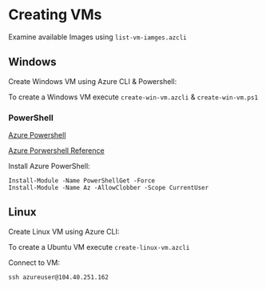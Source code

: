 # Creating VMs

Examine available Images using `list-vm-iamges.azcli`

## Windows

Create Windows VM using Azure CLI & Powershell:

To create a Windows VM execute `create-win-vm.azcli` & `create-win-vm.ps1`

### PowerShell

[Azure Powershell](https://docs.microsoft.com/en-us/powershell/azure/?view=azps-3.3.0)

[Azure Porwershell Reference](https://docs.microsoft.com/en-us/powershell/module/?view=azps-2.8.0)

Install Azure PowerShell:

```
Install-Module -Name PowerShellGet -Force
Install-Module -Name Az -AllowClobber -Scope CurrentUser
```

## Linux

Create Linux VM using Azure CLI:

To create a Ubuntu VM execute `create-linux-vm.azcli`

Connect to VM:

```
ssh azureuser@104.40.251.162

```